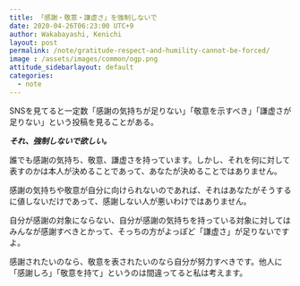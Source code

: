 ```yaml
---
title: 「感謝・敬意・謙虚さ」を強制しないで
date: 2020-04-26T06:23:00 UTC+9
author: Wakabayashi, Kenichi
layout: post
permalink: /note/gratitude-respect-and-humility-cannot-be-forced/
image : /assets/images/common/ogp.png
attitude_sidebarlayout: default
categories:
  - note
---
```

SNSを見てると一定数「感謝の気持ちが足りない」「敬意を示すべき」「謙虚さが足りない」という投稿を見ることがある。

***それ、強制しないで欲しい。***

誰でも感謝の気持ち、敬意、謙虚さを持っています。しかし、それを何に対して表すのかは本人が決めることであって、あなたが決めることではありません。

感謝の気持ちや敬意が自分に向けられないのであれば、それはあなたがそうするに値しないだけであって、感謝しない人が悪いわけではありません。

自分が感謝の対象にならない、自分が感謝の気持ちを持っている対象に対してはみんなが感謝すべきとかって、そっちの方がよっぽど「謙虚さ」が足りないですよ。

感謝されたいのなら、敬意を表されたいのなら自分が努力すべきです。他人に「感謝しろ」「敬意を持て」というのは間違ってると私は考えます。